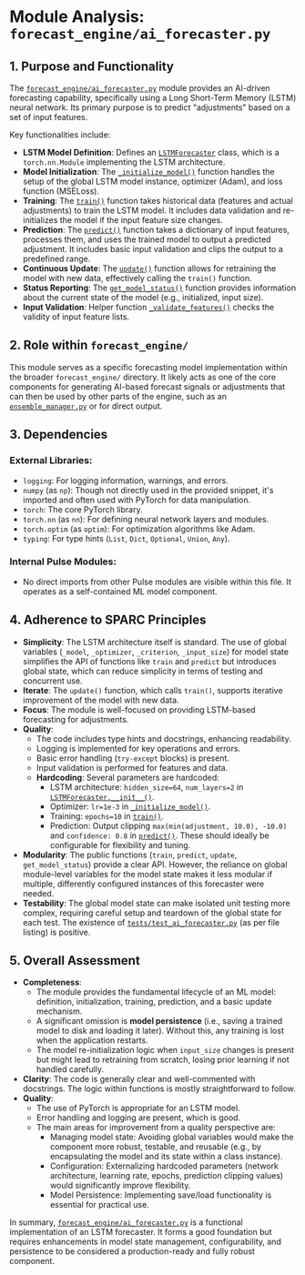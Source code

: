 # Module Analysis: `forecast_engine/ai_forecaster.py`

## 1. Purpose and Functionality

The [`forecast_engine/ai_forecaster.py`](forecast_engine/ai_forecaster.py:1) module provides an AI-driven forecasting capability, specifically using a Long Short-Term Memory (LSTM) neural network. Its primary purpose is to predict "adjustments" based on a set of input features.

Key functionalities include:

*   **LSTM Model Definition**: Defines an [`LSTMForecaster`](forecast_engine/ai_forecaster.py:16) class, which is a `torch.nn.Module` implementing the LSTM architecture.
*   **Model Initialization**: The [`_initialize_model()`](forecast_engine/ai_forecaster.py:38) function handles the setup of the global LSTM model instance, optimizer (Adam), and loss function (MSELoss).
*   **Training**: The [`train()`](forecast_engine/ai_forecaster.py:98) function takes historical data (features and actual adjustments) to train the LSTM model. It includes data validation and re-initializes the model if the input feature size changes.
*   **Prediction**: The [`predict()`](forecast_engine/ai_forecaster.py:195) function takes a dictionary of input features, processes them, and uses the trained model to output a predicted adjustment. It includes basic input validation and clips the output to a predefined range.
*   **Continuous Update**: The [`update()`](forecast_engine/ai_forecaster.py:268) function allows for retraining the model with new data, effectively calling the `train()` function.
*   **Status Reporting**: The [`get_model_status()`](forecast_engine/ai_forecaster.py:291) function provides information about the current state of the model (e.g., initialized, input size).
*   **Input Validation**: Helper function [`_validate_features()`](forecast_engine/ai_forecaster.py:66) checks the validity of input feature lists.

## 2. Role within `forecast_engine/`

This module serves as a specific forecasting model implementation within the broader `forecast_engine/` directory. It likely acts as one of the core components for generating AI-based forecast signals or adjustments that can then be used by other parts of the engine, such as an [`ensemble_manager.py`](forecast_engine/ensemble_manager.py:1) or for direct output.

## 3. Dependencies

### External Libraries:

*   `logging`: For logging information, warnings, and errors.
*   `numpy` (as `np`): Though not directly used in the provided snippet, it's imported and often used with PyTorch for data manipulation.
*   `torch`: The core PyTorch library.
*   `torch.nn` (as `nn`): For defining neural network layers and modules.
*   `torch.optim` (as `optim`): For optimization algorithms like Adam.
*   `typing`: For type hints (`List`, `Dict`, `Optional`, `Union`, `Any`).

### Internal Pulse Modules:

*   No direct imports from other Pulse modules are visible within this file. It operates as a self-contained ML model component.

## 4. Adherence to SPARC Principles

*   **Simplicity**: The LSTM architecture itself is standard. The use of global variables (`_model`, `_optimizer`, `_criterion`, `_input_size`) for model state simplifies the API of functions like `train` and `predict` but introduces global state, which can reduce simplicity in terms of testing and concurrent use.
*   **Iterate**: The `update()` function, which calls `train()`, supports iterative improvement of the model with new data.
*   **Focus**: The module is well-focused on providing LSTM-based forecasting for adjustments.
*   **Quality**:
    *   The code includes type hints and docstrings, enhancing readability.
    *   Logging is implemented for key operations and errors.
    *   Basic error handling (`try-except` blocks) is present.
    *   Input validation is performed for features and data.
    *   **Hardcoding**: Several parameters are hardcoded:
        *   LSTM architecture: `hidden_size=64`, `num_layers=2` in [`LSTMForecaster.__init__()`](forecast_engine/ai_forecaster.py:17).
        *   Optimizer: `lr=1e-3` in [`_initialize_model()`](forecast_engine/ai_forecaster.py:58).
        *   Training: `epochs=10` in [`train()`](forecast_engine/ai_forecaster.py:169).
        *   Prediction: Output clipping `max(min(adjustment, 10.0), -10.0)` and `confidence: 0.8` in [`predict()`](forecast_engine/ai_forecaster.py:257).
        These should ideally be configurable for flexibility and tuning.
*   **Modularity**: The public functions (`train`, `predict`, `update`, `get_model_status`) provide a clear API. However, the reliance on global module-level variables for the model state makes it less modular if multiple, differently configured instances of this forecaster were needed.
*   **Testability**: The global model state can make isolated unit testing more complex, requiring careful setup and teardown of the global state for each test. The existence of [`tests/test_ai_forecaster.py`](tests/test_ai_forecaster.py:1) (as per file listing) is positive.

## 5. Overall Assessment

*   **Completeness**:
    *   The module provides the fundamental lifecycle of an ML model: definition, initialization, training, prediction, and a basic update mechanism.
    *   A significant omission is **model persistence** (i.e., saving a trained model to disk and loading it later). Without this, any training is lost when the application restarts.
    *   The model re-initialization logic when `input_size` changes is present but might lead to retraining from scratch, losing prior learning if not handled carefully.
*   **Clarity**: The code is generally clear and well-commented with docstrings. The logic within functions is mostly straightforward to follow.
*   **Quality**:
    *   The use of PyTorch is appropriate for an LSTM model.
    *   Error handling and logging are present, which is good.
    *   The main areas for improvement from a quality perspective are:
        *   Managing model state: Avoiding global variables would make the component more robust, testable, and reusable (e.g., by encapsulating the model and its state within a class instance).
        *   Configuration: Externalizing hardcoded parameters (network architecture, learning rate, epochs, prediction clipping values) would significantly improve flexibility.
        *   Model Persistence: Implementing save/load functionality is essential for practical use.

In summary, [`forecast_engine/ai_forecaster.py`](forecast_engine/ai_forecaster.py:1) is a functional implementation of an LSTM forecaster. It forms a good foundation but requires enhancements in model state management, configurability, and persistence to be considered a production-ready and fully robust component.